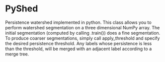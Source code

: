 # PyShed
Persistence watershed implemented in python. This class allows you to perform watershed segmentation on a three dimensional NumPy array. The initial segmentation (computed by calling .train()) does a fine segmentation. To produce coarser segmentations, simply call apply_threshold and specify the desired persistence threshold. Any labels whose persistence is less than the threshold, will be merged with an adjacent label according to a merge tree.
